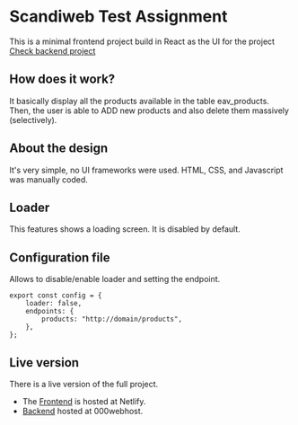 # Scandiweb Test Assignment

This is a minimal frontend project build in React as the UI for the project [Check backend project](https://github.com/ibisdavi012/jdtstore-backend)

## How does it work?

It basically display all the products available in the table eav_products. Then, the user is able to ADD new products and also delete them massively (selectively).

## About the design
It's very simple, no UI frameworks were used. HTML, CSS, and Javascript was manually coded.

## Loader

This features shows a loading screen. It is disabled by default.

## Configuration file
Allows to disable/enable loader and setting the endpoint.

    export const config = {
        loader: false,
        endpoints: {
            products: "http://domain/products",
        },
    };

## Live version
There is a live version of the full project. 
- The [Frontend](https://frosty-darwin-651925.netlify.app/) is hosted at Netlify. 
- [Backend](https://jdtstore.000webhostapp.com/) hosted at 000webhost.
